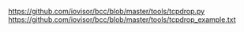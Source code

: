




https://github.com/iovisor/bcc/blob/master/tools/tcpdrop.py
https://github.com/iovisor/bcc/blob/master/tools/tcpdrop_example.txt

